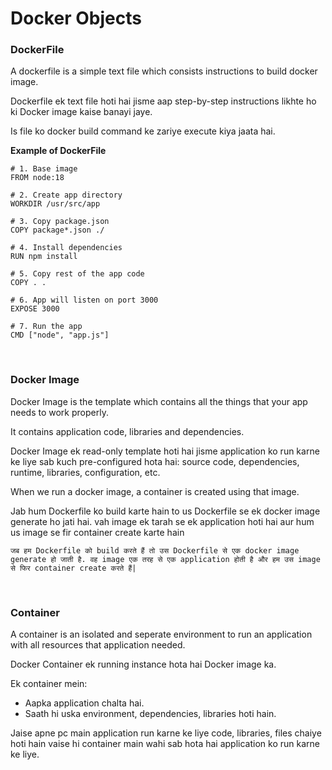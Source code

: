 # Docker Objects

### DockerFile

A dockerfile is a simple text file which consists instructions to build docker image.

Dockerfile ek text file hoti hai jisme aap step-by-step instructions likhte ho ki Docker image kaise banayi jaye.

Is file ko docker build command ke zariye execute kiya jaata hai.

**Example of DockerFile**

```
# 1. Base image
FROM node:18

# 2. Create app directory
WORKDIR /usr/src/app

# 3. Copy package.json
COPY package*.json ./

# 4. Install dependencies
RUN npm install

# 5. Copy rest of the app code
COPY . .

# 6. App will listen on port 3000
EXPOSE 3000

# 7. Run the app
CMD ["node", "app.js"]
```

<br>

### Docker Image

Docker Image is the template which contains all the things that your app needs to work properly.

It contains application code, libraries and dependencies.

Docker Image ek read-only template hoti hai jisme application ko run karne ke liye sab kuch pre-configured hota hai: source code, dependencies, runtime, libraries, configuration, etc.

When we run a docker image, a container is created using that image.

Jab hum Dockerfile ko build karte hain to us Dockerfile se ek docker image generate ho jati hai. vah image ek tarah se ek application hoti hai aur hum us image se fir container create karte hain

```जब हम Dockerfile को build करते हैं तो उस Dockerfile से एक docker image generate हो जाती है. वह image एक तरह से एक application होती है और हम उस image से फिर container create करते हैं|```

<br>

### Container

A container is an isolated and seperate environment to run an application with all resources that application needed.

Docker Container ek running instance hota hai Docker image ka.

Ek container mein:
- Aapka application chalta hai.
- Saath hi uska environment, dependencies, libraries hoti hain.

Jaise apne pc main application run karne ke liye code, libraries, files chaiye hoti hain vaise hi container main wahi sab hota hai application ko run karne ke liye.
